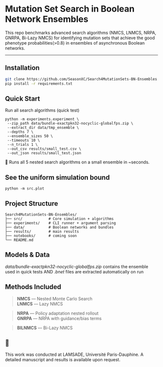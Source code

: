 # Mutation Set Search in Boolean Network Ensembles

This repo benchmarks advanced search algorithms (NMCS, LNMCS, NRPA, GNRPA, Bi-Lazy NMCS) for identifying mutation sets that achieve the good phenotype probabilities(>0.8) in ensembles of asynchronous Boolean networks.

---

## Installation

```bash
git clone https://github.com/SeasonXC/Search4MutationSets-BN-Ensembles.git
pip install -r requirements.txt
```

## Quick Start
 Run all search algorithms (quick test)
 ```
python -m experiments.experiment \
  --zip_path data/bundle-exactpkn32-nocyclic-globalfps.zip \
  --extract_dir data/tmp_ensemble \
  --depths 7 \
  --ensemble_sizes 50 \
  --timeouts 10 \
  --n_trials 1 \
  --out_csv results/small_test.csv \
  --out_json results/small_test.json
```
📝 Runs all 5 nested search algorithms on a small ensemble in ~seconds.

## See the uniform simulation bound 
```
python -m src.plot
```

## Project Structure
```
Search4MutationSets-BN-Ensembles/
├── src/            # Core simulation + algorithms
├── experiments/    # CLI runner + argument parsing
├── data/           # Boolean networks and bundles
├── results/        # main results
├── notebooks/      # coming soon
└── README.md
```

## Models & Data
*data/bundle-exactpkn32-nocyclic-globalfps.zip* contains the ensemble used in quick tests AND *.bnet* files are extracted automatically on run

## Methods Included
> **NMCS** — Nested Monte Carlo Search  
> **LNMCS** — Lazy NMCS

> **NRPA** — Policy adaptation nested rollout  
> **GNRPA** — NRPA with guidance/bias terms

> **BILNMCS** — Bi-Lazy NMCS  


## 📍 
This work was conducted at LAMSADE, Université Paris-Dauphine. A detailed manuscript and results is available upon request.



